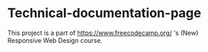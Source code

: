 # Technical-documentation-page

This project is a part of https://www.freecodecamp.org/ 's (New) Responsive Web Design course.
